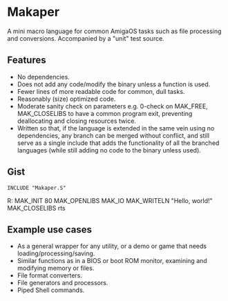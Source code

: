# Makaper
A mini macro language for common AmigaOS tasks such as file processing and conversions. Accompanied by a "unit" test source.

## Features
* No dependencies.
* Does not add any code/modify the binary unless a function is used.
* Fewer lines of more readable code for common, dull tasks.
* Reasonably (size) optimized code.
* Moderate sanity check on parameters e.g. 0-check on MAK_FREE, MAK_CLOSELIBS to have a common program exit, preventing deallocating and closing resources twice.
* Written so that, if the language is extended in the same vein using no dependencies, any branch can be merged without conflict, and still serve as a single include that adds the functionality of all the branched languages (while still adding no code to the binary unless used).

## Gist

    INCLUDE "Makaper.S"
R:
    MAK_INIT 80
    MAK_OPENLIBS
    MAK_IO
    MAK_WRITELN "Hello, world!"
    MAK_CLOSELIBS
    rts

## Example use cases
* As a general wrapper for any utility, or a demo or game that needs loading/processing/saving.
* Similar functions as in a BIOS or boot ROM monitor, examining and modifying memory or files.
* File format converters.
* File generators and processors.
* Piped Shell commands.

